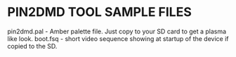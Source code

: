 # PIN2DMD TOOL SAMPLE FILES

pin2dmd.pal - Amber palette file. Just copy to your SD card to get a plasma like look.
boot.fsq - short video sequence showing at startup of the device if copied to the SD.



